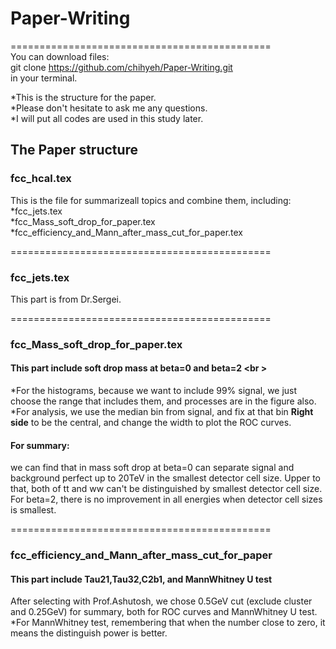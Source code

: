 # Paper-Writing

=============================================<br />
You can download files:<br />
git clone https://github.com/chihyeh/Paper-Writing.git <br />
in your terminal.

*This is the structure for the paper.<br />
*Please don't hesitate to ask me any questions.<br />
*I will put all codes are used in this study later.<br />


## The Paper structure

### fcc_hcal.tex
This is the file for summarizeall topics and combine them, including:<br />
*fcc_jets.tex<br />
*fcc_Mass_soft_drop_for_paper.tex<br />
*fcc_efficiency_and_Mann_after_mass_cut_for_paper.tex<br />

=============================================
### fcc_jets.tex
This part is from Dr.Sergei.<br />

=============================================
### fcc_Mass_soft_drop_for_paper.tex 
#### This part include soft drop mass at beta=0 and beta=2 <br \>
*For the histograms, because we want to include 99% signal, we just choose the range that includes them, and processes are in the figure also.<br />
*For analysis, we use the median bin from signal, and fix at that bin **Right side** to be the central, and change the width to plot the ROC curves.<br />

#### For summary: 
we can find that in mass soft drop at beta=0 can separate signal and background perfect up to 20TeV in the smallest detector cell size. Upper to that, both of tt and ww can't be distinguished by smallest detector cell size.<br />
For beta=2, there is no improvement in all energies when detector cell sizes is smallest.<br />

=============================================
### fcc_efficiency_and_Mann_after_mass_cut_for_paper
#### This part include Tau21,Tau32,C2b1, and MannWhitney U test <br /> 
After selecting with Prof.Ashutosh, we chose 0.5GeV cut (exclude cluster and 0.25GeV) for summary, both for ROC curves and MannWhitney U test.<br />
*For MannWhitney test, remembering that when the number close to zero, it means the distinguish power is better.
